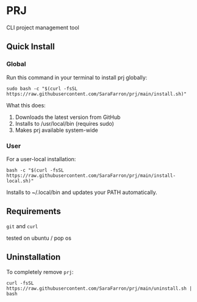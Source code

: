 # PRJ
CLI project management tool

## Quick Install

### Global
Run this command in your terminal to install prj globally:

```shell
sudo bash -c "$(curl -fsSL https://raw.githubusercontent.com/SaraFarron/prj/main/install.sh)"
```

What this does:
1. Downloads the latest version from GitHub
2. Installs to /usr/local/bin (requires sudo)
3. Makes prj available system-wide

### User
For a user-local installation:

```shell
bash -c "$(curl -fsSL https://raw.githubusercontent.com/SaraFarron/prj/main/install-local.sh)"
```
Installs to ~/.local/bin and updates your PATH automatically.

## Requirements
`git` and `curl`

tested on ubuntu / pop os

## Uninstallation

To completely remove `prj`:

```shell
curl -fsSL https://raw.githubusercontent.com/SaraFarron/prj/main/uninstall.sh | bash
```

